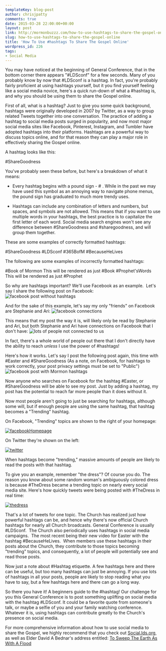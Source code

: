 ```yaml
---
templateKey: blog-post
author: chrisjpatty
comments: true
date: 2015-03-28 22:00:00+00:00
layout: post
link: http://mormonbuzzz.com/how-to-use-hashtags-to-share-the-gospel-online/
slug: how-to-use-hashtags-to-share-the-gospel-online
title: 'How To Use #hashtags To Share The Gospel Online'
wordpress_id: 226
tags:
- Social Media
---
```


You may have noticed at the beginning of General Conference, that in the bottom corner there appears "#LDSconf" for a few seconds. Many of you probably know by now that #LDSconf is a hashtag. In fact, you're probably fairly proficient at using hashtags yourself, but it you find yourself feeling like a social media novice, here's a quick run-down of what a #hashtag is, and why you should be using them to share the Gospel online.

First of all, what is a hashtag? Just to give you some quick background, hashtags were originally developed in 2007 by Twitter, as a way to group related Tweets together into one conversation. The practice of adding a hashtag to social media posts surged in popularity, and now most major social media sites like Facebook, Pinterest, Instagram, and Tumbler have adopted hashtags into their platforms. Hashtags are a powerful way to discuss topics online, and for that reason they can play a major role in effectively sharing the Gospel online.

A hashtag looks like this:

#ShareGoodness

You've probably seen these before, but here's a breakdown of what it means:



	
  * Every hashtag begins with a pound sign - # . While in the past we may have used this symbol as an annoying way to navigate phone menus, the pound sign has graduated to much more trendy uses.

	
  * Hashtags can include any combination of letters and numbers, but spaces, and symbols are not allowed. This means that if you want to use multiple words in your hashtags, the best practice is to capitalize the first letter of each word. Social media search engines won't see any difference between #ShareGoodness and #sharegoodness, and will group them together.


These are some examples of correctly formatted hashtags:

#ShareGoodness
#LDSconf
#365BofM
#BecauseHeLives

The following are some examples of incorrectly formatted hashtags:

#Book of Mormon
This will be rendered as just #Book
#Prophet'sWords
This will be rendered as just #Prophet

So why are hashtags important? We'll use Facebook as an example.  Let's say I share the following post on Facebook:
![facebook post without hashtags](/img/facebook-post.png)

And for the sake of this example, let's say my only "friends" on Facebook are Stephanie and Ari:
![facebook connections](/img/hashtags-01.jpg)

This means that my post the way it is, will likely only be read by Stephanie and Ari, but both Stephanie and Ari have connections on Facebook that I don't have:
![lots of people not connected to us](/img/hashtags-02.jpg)

In fact, there's a whole world of people out there that I don't directly have the ability to reach _unless_ I use the power of #hashtags!

Here's how it works. Let's say I post the following post again, this time with #Easter and #ShareGoodness (As a note, on Facebook, for hashtags to work correctly, your post privacy settings must be set to "Public")
![facebook post with Mormon hashtags](/img/facebook-post-with-hashtag.png)

Now anyone who searches on Facebook for the hashtag #Easter, or #ShareGoodness will be able to see my post. Just by adding a hashtag, my post has the potential to reach far more people than it does without it.

Now most people aren't going to just be searching for hashtags, although some will, but if enough people are using the same hashtag, that hashtag becomes a "Trending" hashtag.

On Facebook, "Trending" topics are shown to the right of your homepage:

[![facebookHomepage](http://mormonbuzzz.com/wp-content/uploads/2015/03/facebookHomepage.jpg)](http://mormonbuzzz.com/wp-content/uploads/2015/03/facebookHomepage.jpg)

On Twitter they're shown on the left:

[![twitter](http://mormonbuzzz.com/wp-content/uploads/2015/03/twitter.jpg)](http://mormonbuzzz.com/wp-content/uploads/2015/03/twitter.jpg)

When hashtags become "trending," massive amounts of people are likely to read the posts with that hashtag.

To give you an example, remember "the dress"? Of course you do. The reason you know about some random woman's ambiguously colored dress is because #TheDress became a trending topic on nearly every social media site. Here's how quickly tweets were being posted with #TheDress in real time:

[![thedress](http://mormonbuzzz.com/wp-content/uploads/2015/03/thedress.gif)](http://mormonbuzzz.com/wp-content/uploads/2015/03/thedress.gif)

That's a lot of tweets for one topic. The Church has realized just how powerful hashtags can be, and hence why there's now official Church hashtags for nearly all Church broadcasts. General Conference is usually #LDSconf.  The Church also periodically uses hashtags in social media campaigns.  The most recent being their new video for Easter with the hashtag #BecauseHeLives.  When members use these hashtags in their posts about the Church, they contribute to those topics becoming "trending" topics, and consequently, a lot of people will potentially see and read those posts.

Now just a note about #Hashtag etiquette. A few hashtags here and there can be useful, but too many hashtags can just be annoying. If you use lots of hashtags in all your posts, people are likely to stop reading what you have to say, but a few hashtags here and there can go a long way.

So there you have it! A beginners guide to the #hashtag! Our challenge for you this General Conference is to post something uplifting on social media with the hashtag #LDSconf. It could be a favorite quote from someone's talk, or maybe a selfie of you and your family watching conference. Whatever it is, using hashtags can contribute greatly to the Church's presence on social media.

For more comprehensive information about how to use social media to share the Gospel, we highly recommend that you check out [Social.lds.org](https://www.lds.org/church/share/goodness?lang=eng&cid=c:rd:ocs:shareGoodnessBednar), as well as Elder David A Bednar's address entitled: [To Sweep The Earth As With A Flood](https://www.lds.org/prophets-and-apostles/unto-all-the-world/to-sweep-the-earth-as-with-a-flood?lang=eng)
